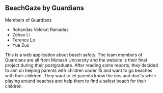 <h2>BeachGaze by Guardians</h2>

Members of Guardians
- Rohandas Velekat Ramadas
- Zehao Li
- Terence Lo
- Yue Zuo

This is a web application about beach safety. The team members of 
Guardians are all from Monash University and the website is their
final project during their postgraduate. After reading some reports, 
they decided to aim on helping parents with children under 15 and want 
to go beaches with their children. They want to let parents know the 
dos and don'ts while playing around beaches and help them to find a
safest beach for their children.